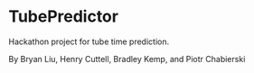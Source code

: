 # TubePredictor

Hackathon project for tube time prediction.

By Bryan Liu, Henry Cuttell, Bradley Kemp, and Piotr Chabierski
